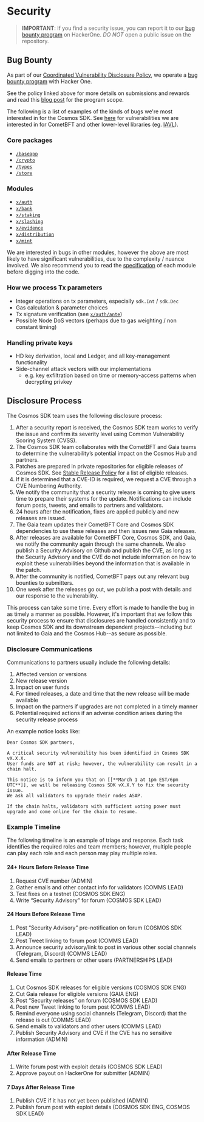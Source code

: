 # Security

> **IMPORTANT**: If you find a security issue, you can
report it to our [bug bounty program](https://hackerone.com/cosmos) on HackerOne. *DO NOT* open a public issue on the repository.

## Bug Bounty

As part of our [Coordinated Vulnerability Disclosure Policy](https://tendermint.com/security), we operate a
[bug bounty program](https://hackerone.com/cosmos) with Hacker One.

See the policy linked above for more details on submissions and rewards and read
this [blog post](https://blog.cosmos.network/bug-bounty-program-for-tendermint-cosmos-833c67693586) for the program scope.

The following is a list of examples of the kinds of bugs we're most interested
in for the Cosmos SDK. See [here](https://github.com/cometbft/cometbft/blob/master/SECURITY.md) for vulnerabilities we are interested
in for CometBFT and other lower-level libraries (eg. [IAVL](https://github.com/cosmos/iavl)).

### Core packages

* [`/baseapp`](https://github.com/cosmos/cosmos-sdk/tree/main/baseapp)
* [`/crypto`](https://github.com/cosmos/cosmos-sdk/tree/main/crypto)
* [`/types`](https://github.com/cosmos/cosmos-sdk/tree/main/types)
* [`/store`](https://github.com/cosmos/cosmos-sdk/tree/main/store)

### Modules

* [`x/auth`](https://github.com/cosmos/cosmos-sdk/tree/main/x/auth)
* [`x/bank`](https://github.com/cosmos/cosmos-sdk/tree/main/x/bank)
* [`x/staking`](https://github.com/cosmos/cosmos-sdk/tree/main/x/staking)
* [`x/slashing`](https://github.com/cosmos/cosmos-sdk/tree/main/x/slashing)
* [`x/evidence`](https://github.com/cosmos/cosmos-sdk/tree/main/x/evidence)
* [`x/distribution`](https://github.com/cosmos/cosmos-sdk/tree/main/x/distribution)
* [`x/mint`](https://github.com/cosmos/cosmos-sdk/tree/main/x/mint)

We are interested in bugs in other modules, however the above are most likely to
have significant vulnerabilities, due to the complexity / nuance involved. We
also recommend you to read the [specification](https://github.com/cosmos/cosmos-sdk/blob/main/docs/building-modules/README.md) of each module before digging into
the code.

### How we process Tx parameters

* Integer operations on tx parameters, especially `sdk.Int` / `sdk.Dec`
* Gas calculation & parameter choices
* Tx signature verification (see [`x/auth/ante`](https://github.com/cosmos/cosmos-sdk/tree/main/x/auth/ante))
* Possible Node DoS vectors (perhaps due to gas weighting / non constant timing)

### Handling private keys

* HD key derivation, local and Ledger, and all key-management functionality
* Side-channel attack vectors with our implementations
    * e.g. key exfiltration based on time or memory-access patterns when decrypting privkey

## Disclosure Process

The Cosmos SDK team uses the following disclosure process:

1. After a security report is received, the Cosmos SDK team works to verify the issue and confirm its severity level using Common Vulnerability Scoring System (CVSS).
1. The Cosmos SDK team collaborates with the CometBFT and Gaia teams to determine the vulnerability’s potential impact on the Cosmos Hub and partners.
1. Patches are prepared in private repositories for eligible releases of Cosmos SDK. See [Stable Release Policy](https://github.com/cosmos/cosmos-sdk/blob/main/RELEASE_PROCESS.md#stable-release-policy) for a list of eligible releases.
1. If it is determined that a CVE-ID is required, we request a CVE through a CVE Numbering Authority.
1. We notify the community that a security release is coming to give users time to prepare their systems for the update. Notifications can include forum posts, tweets, and emails to partners and validators.
1. 24 hours after the notification, fixes are applied publicly and new releases are issued.
1. The Gaia team updates their CometBFT Core and Cosmos SDK dependencies to use these releases and then issues new Gaia releases.
1. After releases are available for CometBFT Core, Cosmos SDK, and Gaia, we notify the community again through the same channels. We also publish a Security Advisory on Github and publish the CVE, as long as the Security Advisory and the CVE do not include information on how to exploit these vulnerabilities beyond the information that is available in the patch.
1. After the community is notified, CometBFT pays out any relevant bug bounties to submitters.
1. One week after the releases go out, we publish a post with details and our response to the vulnerability.

This process can take some time. Every effort is made to handle the bug in as timely a manner as possible. However, it's important that we follow this security process to ensure that disclosures are handled consistently and to keep Cosmos SDK and its downstream dependent projects--including but not limited to Gaia and the Cosmos Hub--as secure as possible.

### Disclosure Communications

Communications to partners usually include the following details:

1. Affected version or versions
1. New release version
1. Impact on user funds
1. For timed releases, a date and time that the new release will be made available
1. Impact on the partners if upgrades are not completed in a timely manner
1. Potential required actions if an adverse condition arises during the security release process

An example notice looks like:

```text
Dear Cosmos SDK partners,

A critical security vulnerability has been identified in Cosmos SDK vX.X.X.
User funds are NOT at risk; however, the vulnerability can result in a chain halt.

This notice is to inform you that on [[**March 1 at 1pm EST/6pm UTC**]], we will be releasing Cosmos SDK vX.X.Y to fix the security issue.
We ask all validators to upgrade their nodes ASAP.

If the chain halts, validators with sufficient voting power must upgrade and come online for the chain to resume.
```

### Example Timeline

The following timeline is an example of triage and response. Each task identifies the required roles and team members; however, multiple people can play each role and each person may play multiple roles.

#### 24+ Hours Before Release Time

1. Request CVE number (ADMIN)
1. Gather emails and other contact info for validators (COMMS LEAD)
1. Test fixes on a testnet  (COSMOS SDK ENG)
1. Write “Security Advisory” for forum (COSMOS SDK LEAD)

#### 24 Hours Before Release Time

1. Post “Security Advisory” pre-notification on forum (COSMOS SDK LEAD)
1. Post Tweet linking to forum post (COMMS LEAD)
1. Announce security advisory/link to post in various other social channels (Telegram, Discord) (COMMS LEAD)
1. Send emails to partners or other users (PARTNERSHIPS LEAD)

#### Release Time

1. Cut Cosmos SDK releases for eligible versions (COSMOS SDK ENG)
1. Cut Gaia release for eligible versions (GAIA ENG)
1. Post “Security releases” on forum (COSMOS SDK LEAD)
1. Post new Tweet linking to forum post (COMMS LEAD)
1. Remind everyone using social channels (Telegram, Discord)  that the release is out (COMMS LEAD)
1. Send emails to validators and other users (COMMS LEAD)
1. Publish Security Advisory and CVE if the CVE has no sensitive information (ADMIN)

#### After Release Time

1. Write forum post with exploit details (COSMOS SDK LEAD)
1. Approve payout on HackerOne for submitter (ADMIN)

#### 7 Days After Release Time

1. Publish CVE if it has not yet been published (ADMIN)
1. Publish forum post with exploit details (COSMOS SDK ENG, COSMOS SDK LEAD)
